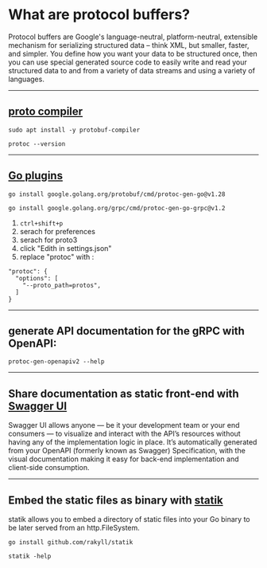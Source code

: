 # **What are protocol buffers?**

Protocol buffers are Google's language-neutral, platform-neutral, extensible mechanism for serializing structured data – think XML, but smaller, faster, and simpler. You define how you want your data to be structured once, then you can use special generated source code to easily write and read your structured data to and from a variety of data streams and using a variety of languages.

---
## **[proto compiler](https://grpc.io/docs/protoc-installation/)**
```
sudo apt install -y protobuf-compiler

protoc --version
```

---
## **[Go plugins](https://grpc.io/docs/languages/go/quickstart/)**

`go install google.golang.org/protobuf/cmd/protoc-gen-go@v1.28`

`go install google.golang.org/grpc/cmd/protoc-gen-go-grpc@v1.2`

  1. `ctrl+shift+p`
  2. serach for preferences
  3. serach for proto3
  4. click "Edith in settings.json"
  5. replace "protoc" with : 
  ```
  "protoc": { 
    "options": [ 
      "--proto_path=protos",
    ]
  }
  ```

---
## **generate API documentation for the gRPC with OpenAPI:**
`protoc-gen-openapiv2 --help`

---
## **Share documentation as static front-end with [Swagger UI](https://github.com/swagger-api/swagger-ui)**

Swagger UI allows anyone — be it your development team or your end consumers — to visualize and interact with the API’s resources without having any of the implementation logic in place. It’s automatically generated from your OpenAPI (formerly known as Swagger) Specification, with the visual documentation making it easy for back-end implementation and client-side consumption.

---
## **Embed the static files as binary with [statik](https://github.com/rakyll/statik)**

statik allows you to embed a directory of static files into your Go binary to be later served from an http.FileSystem.

`go install github.com/rakyll/statik`

`statik -help`